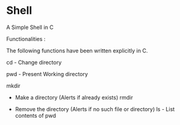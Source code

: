 # Shell
A Simple Shell in C

Functionalities :

The following functions have been written explicitly in C.

cd - Change directory

pwd - Present Working directory

mkdir

- Make a directory (Alerts if already exists)
rmdir

- Remove the directory (Alerts if no such file or directory)
ls - List contents of pwd
